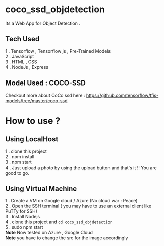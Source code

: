 # coco_ssd_objdetection
Its a Web App for Object Detection . <br>

## Tech Used

1 . Tensorflow , Tensorflow js , Pre-Trained Models<br>
2 . JavaScript<br>
3 . HTML , CSS<br>
4 . NodeJs , Express <br>

## Model Used : COCO-SSD 

Checkout more about CoCo ssd here : https://github.com/tensorflow/tfjs-models/tree/master/coco-ssd

# How to use ?

## Using LocalHost <br>

1 . clone this project <br>
2 . npm install<br>
3 . npm start<br>
4 . Just upload a photo by using the upload button and that's it !! You are good to go.<br>

## Using Virtual Machine <br>

1 . Create a VM on Google cloud / Azure  (No cloud war : Peace) <br> 
2 . Open the SSH terminal ( you may have to use an external client like PuTTy for SSH)<br>
3 . Install Nodejs <br>
4 . clone this project  and 
``` cd coco_ssd_objdetection ``` <br>
5 . sudo npm start <br>
<b>Note</b> Now tested on Azure , Google Cloud  
<b>Note</b> you have to change the src for the image accordingly 
